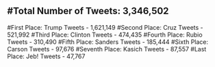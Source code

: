 #Total Number of Tweets: 3,346,502 
---
#First Place: Trump Tweets - 1,621,149
#Second Place: Cruz Tweets - 521,992
#Third Place: Clinton Tweets - 474,435
#Fourth Place: Rubio Tweets - 310,490
#Fifth Place: Sanders Tweets - 185,444
#Sixth Place: Carson Tweets - 97,676
#Seventh Place: Kasich Tweets - 87,557
#Last Place: Jeb! Tweets - 47,767
